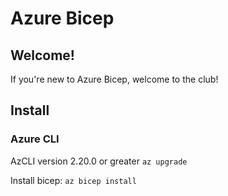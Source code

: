 # Azure Bicep

## Welcome!
If you're new to Azure Bicep, welcome to the club!

## Install

### Azure CLI
AzCLI version 2.20.0 or greater
`az upgrade`

Install bicep:
`az bicep install`